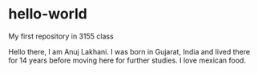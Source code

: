 # hello-world
My first repository in 3155 class

Hello there, I am Anuj Lakhani. I was born in Gujarat, India and lived there for 14 years before moving here for further studies.
I love mexican food.
